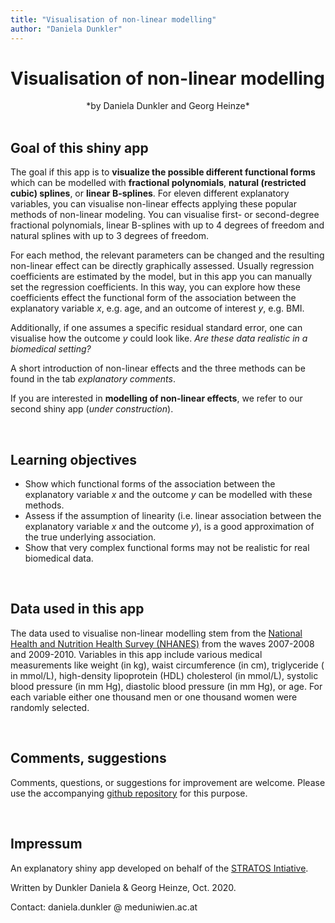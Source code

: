 ```yaml
---
title: "Visualisation of non-linear modelling"
author: "Daniela Dunkler"
---
```


**Visualisation of non-linear modelling**
=========================================

<center><div class = "gray">*by Daniela Dunkler and Georg Heinze*</div></center>

<br>

## Goal of this shiny app
The goal if this app is to **visualize the possible different functional forms** which can be modelled with **fractional polynomials**, **natural (restricted cubic) splines**, or **linear B-splines**. For eleven different explanatory variables, you can visualise non-linear effects applying these popular methods of non-linear modeling. You can visualise first- or second-degree fractional polynomials, linear B-splines with up to 4 degrees of freedom and natural splines with up to 3 degrees of freedom. 

For each method, the relevant parameters can be changed and the resulting non-linear effect can be directly graphically assessed. Usually regression coefficients are estimated by the model, but in this app you can manually set the regression coefficients. In this way, you can explore how these coefficients effect the functional form of the association between the explanatory variable $x$, e.g. age, and an outcome of interest $y$, e.g. BMI.

Additionally, if one assumes a specific residual standard error, one can visualise how the outcome $y$ could look like. *Are these data realistic in a biomedical setting?*

A short introduction of non-linear effects and the three methods can be found in the tab *explanatory comments*.

If you are interested in **modelling of non-linear effects**, we refer to our second shiny app (*under construction*).

<br>
               
## Learning objectives
* Show which functional forms of the association between the explanatory variable $x$ and the outcome $y$ can be modelled with these methods.
* Assess if the assumption of linearity (i.e. linear association between the explanatory variable $x$ and the outcome $y$), is a good approximation of the true underlying association.
* Show that very complex functional forms may not be realistic for real biomedical data.

<br>
               
## Data used in this app
The data used to visualise non-linear modelling stem from the [National Health and Nutrition Health Survey (NHANES)](<https://www.cdc.gov/nchs/nhanes/index.htm>) from the waves 2007-2008 and 2009-2010. Variables in this app include various medical measurements like weight (in kg), waist circumference (in cm), triglyceride ( in mmol/L), high-density lipoprotein (HDL) cholesterol (in mmol/L), systolic blood pressure (in mm Hg), diastolic blood pressure (in mm Hg), or age. For each variable either one thousand men or one thousand women were randomly selected.

<br>

## Comments, suggestions
Comments, questions, or suggestions for improvement are welcome. Please use the accompanying [github repository](<https://github.com/biometrician/nonlinear_visualisation>) for this purpose.

<br>

## Impressum
An explanatory shiny app developed on behalf of the [STRATOS Intiative](<https://stratos-initiative.org/>).

Written by Dunkler Daniela & Georg Heinze, Oct. 2020.

Contact: daniela.dunkler @ meduniwien.ac.at
